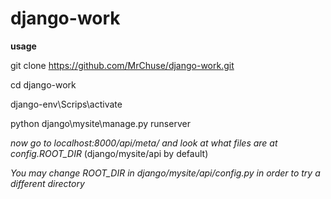 # django-work
**usage**

git clone https://github.com/MrChuse/django-work.git

cd django-work

django-env\Scrips\activate

python django\mysite\manage.py runserver


*now go to localhost:8000/api/meta/ and look at what files are at config.ROOT_DIR* (django/mysite/api by default)


*You may change ROOT_DIR in django/mysite/api/config.py in order to try a different directory*
